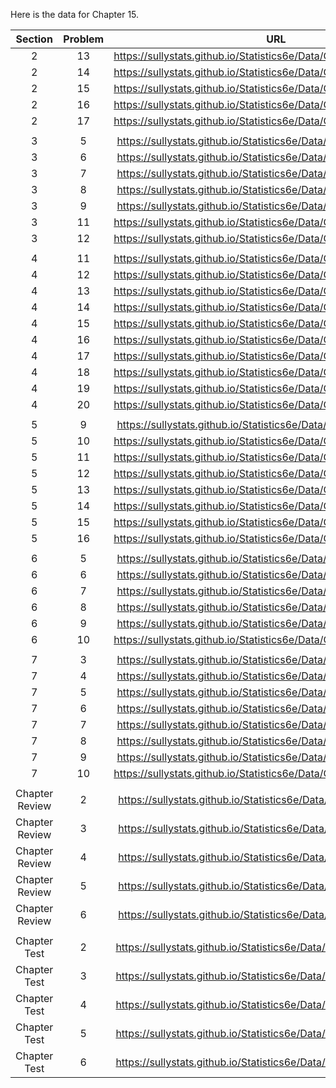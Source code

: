 Here is the data for Chapter 15. 

|Section|Problem|URL|
|:---:|:---:|:---:|
|2|13|<a>https://sullystats.github.io/Statistics6e/Data/Chapter15/15_2_13.csv</a><br/>|
|2|14|<a>https://sullystats.github.io/Statistics6e/Data/Chapter15/15_2_14.csv</a><br/>|
|2|15|<a>https://sullystats.github.io/Statistics6e/Data/Chapter15/15_2_15.csv</a><br/>|
|2|16|<a>https://sullystats.github.io/Statistics6e/Data/Chapter15/15_2_16.csv</a><br/>|
|2|17|<a>https://sullystats.github.io/Statistics6e/Data/Chapter15/15_2_17.csv</a><br/>|
| | |
|3|5|<a>https://sullystats.github.io/Statistics6e/Data/Chapter15/15_3_5.csv</a><br/>|
|3|6|<a>https://sullystats.github.io/Statistics6e/Data/Chapter15/15_3_6.csv</a><br/>|
|3|7|<a>https://sullystats.github.io/Statistics6e/Data/Chapter15/15_3_7.csv</a><br/>|
|3|8|<a>https://sullystats.github.io/Statistics6e/Data/Chapter15/15_3_8.csv</a><br/>|
|3|9|<a>https://sullystats.github.io/Statistics6e/Data/Chapter15/15_3_9.csv</a><br/>|
|3|11|<a>https://sullystats.github.io/Statistics6e/Data/Chapter15/15_3_11.csv</a><br/>|
|3|12|<a>https://sullystats.github.io/Statistics6e/Data/Chapter15/15_3_12.csv</a><br/>|
| | |
|4|11|<a>https://sullystats.github.io/Statistics6e/Data/Chapter15/15_4_11.csv</a><br/>|
|4|12|<a>https://sullystats.github.io/Statistics6e/Data/Chapter15/15_4_12.csv</a><br/>|
|4|13|<a>https://sullystats.github.io/Statistics6e/Data/Chapter15/15_4_13.csv</a><br/>|
|4|14|<a>https://sullystats.github.io/Statistics6e/Data/Chapter15/15_4_14.csv</a><br/>|
|4|15|<a>https://sullystats.github.io/Statistics6e/Data/Chapter15/15_4_15.csv</a><br/>|
|4|16|<a>https://sullystats.github.io/Statistics6e/Data/Chapter15/15_4_16.csv</a><br/>|
|4|17|<a>https://sullystats.github.io/Statistics6e/Data/Chapter15/15_4_17.csv</a><br/>|
|4|18|<a>https://sullystats.github.io/Statistics6e/Data/Chapter15/15_4_18.csv</a><br/>|
|4|19|<a>https://sullystats.github.io/Statistics6e/Data/Chapter15/15_4_19.csv</a><br/>|
|4|20|<a>https://sullystats.github.io/Statistics6e/Data/Chapter15/15_4_20.csv</a><br/>|
| | |
|5|9|<a>https://sullystats.github.io/Statistics6e/Data/Chapter15/15_5_9.csv</a><br/>|
|5|10|<a>https://sullystats.github.io/Statistics6e/Data/Chapter15/15_5_10.csv</a><br/>|
|5|11|<a>https://sullystats.github.io/Statistics6e/Data/Chapter15/15_5_11.csv</a><br/>|
|5|12|<a>https://sullystats.github.io/Statistics6e/Data/Chapter15/15_5_12.csv</a><br/>|
|5|13|<a>https://sullystats.github.io/Statistics6e/Data/Chapter15/15_5_13.csv</a><br/>|
|5|14|<a>https://sullystats.github.io/Statistics6e/Data/Chapter15/15_5_14.csv</a><br/>|
|5|15|<a>https://sullystats.github.io/Statistics6e/Data/Chapter15/15_5_15.csv</a><br/>|
|5|16|<a>https://sullystats.github.io/Statistics6e/Data/Chapter15/15_5_16.csv</a><br/>| 
| | |
|6|5|<a>https://sullystats.github.io/Statistics6e/Data/Chapter15/15_6_5.csv</a><br/>|
|6|6|<a>https://sullystats.github.io/Statistics6e/Data/Chapter15/15_6_6.csv</a><br/>|
|6|7|<a>https://sullystats.github.io/Statistics6e/Data/Chapter15/15_6_7.csv</a><br/>|
|6|8|<a>https://sullystats.github.io/Statistics6e/Data/Chapter15/15_6_8.csv</a><br/>|
|6|9|<a>https://sullystats.github.io/Statistics6e/Data/Chapter15/15_6_9.csv</a><br/>|
|6|10|<a>https://sullystats.github.io/Statistics6e/Data/Chapter15/15_6_10.csv</a><br/>|
| | |
|7|3|<a>https://sullystats.github.io/Statistics6e/Data/Chapter15/15_7_3.csv</a><br/>|
|7|4|<a>https://sullystats.github.io/Statistics6e/Data/Chapter15/15_7_4.csv</a><br/>|
|7|5|<a>https://sullystats.github.io/Statistics6e/Data/Chapter15/15_7_5.csv</a><br/>|
|7|6|<a>https://sullystats.github.io/Statistics6e/Data/Chapter15/15_7_6.csv</a><br/>|
|7|7|<a>https://sullystats.github.io/Statistics6e/Data/Chapter15/15_7_7.csv</a><br/>|
|7|8|<a>https://sullystats.github.io/Statistics6e/Data/Chapter15/15_7_8.csv</a><br/>|
|7|9|<a>https://sullystats.github.io/Statistics6e/Data/Chapter15/15_7_9.csv</a><br/>|
|7|10|<a>https://sullystats.github.io/Statistics6e/Data/Chapter15/15_7_10.csv</a><br/>|
| | |
|Chapter Review|2|<a>https://sullystats.github.io/Statistics6e/Data/Chapter15/15_r_2.csv</a><br/>|
|Chapter Review|3|<a>https://sullystats.github.io/Statistics6e/Data/Chapter15/15_r_3.csv</a><br/>|
|Chapter Review|4|<a>https://sullystats.github.io/Statistics6e/Data/Chapter15/15_r_4.csv</a><br/>|
|Chapter Review|5|<a>https://sullystats.github.io/Statistics6e/Data/Chapter15/15_r_5.csv</a><br/>|
|Chapter Review|6|<a>https://sullystats.github.io/Statistics6e/Data/Chapter15/15_r_6.csv</a><br/>|
| | |
|Chapter Test|2|<a>https://sullystats.github.io/Statistics6e/Data/Chapter15/15_ct_2.csv</a><br/>|
|Chapter Test|3|<a>https://sullystats.github.io/Statistics6e/Data/Chapter15/15_ct_3.csv</a><br/>|
|Chapter Test|4|<a>https://sullystats.github.io/Statistics6e/Data/Chapter15/15_ct_4.csv</a><br/>|
|Chapter Test|5|<a>https://sullystats.github.io/Statistics6e/Data/Chapter15/15_ct_5.csv</a><br/>|
|Chapter Test|6|<a>https://sullystats.github.io/Statistics6e/Data/Chapter15/15_ct_6.csv</a><br/>|
